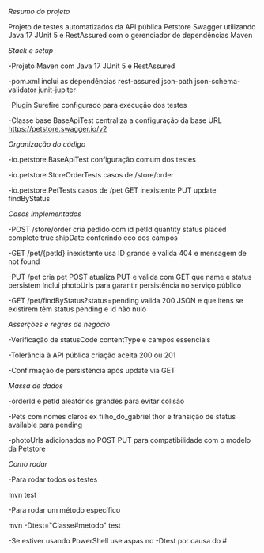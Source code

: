 *Resumo do projeto*

Projeto de testes automatizados da API pública Petstore Swagger utilizando Java 17 JUnit 5 e RestAssured com o gerenciador de dependências Maven

*Stack e setup*

-Projeto Maven com Java 17 JUnit 5 e RestAssured

-pom.xml inclui as dependências rest-assured json-path json-schema-validator junit-jupiter

-Plugin Surefire configurado para execução dos testes

-Classe base BaseApiTest centraliza a configuração da base URL https://petstore.swagger.io/v2

 *Organização do código*
 
-io.petstore.BaseApiTest configuração comum dos testes

-io.petstore.StoreOrderTests casos de /store/order

-io.petstore.PetTests casos de /pet GET inexistente PUT update findByStatus

 *Casos implementados*
 
-POST /store/order cria pedido com id petId quantity status placed complete true shipDate conferindo eco dos campos

-GET /pet/{petId} inexistente usa ID grande e valida 404 e mensagem de not found

-PUT /pet cria pet POST atualiza PUT e valida com GET que name e status persistem Inclui photoUrls para garantir persistência no serviço público

-GET /pet/findByStatus?status=pending valida 200 JSON e que itens se existirem têm status pending e id não nulo

 *Asserções e regras de negócio*
 
-Verificação de statusCode contentType e campos essenciais

-Tolerância à API pública criação aceita 200 ou 201

-Confirmação de persistência após update via GET

 *Massa de dados*
 
-orderId e petId aleatórios grandes para evitar colisão

-Pets com nomes claros ex filho_do_gabriel thor e transição de status available para pending

-photoUrls adicionados no POST PUT para compatibilidade com o modelo da Petstore

 *Como rodar*
 
-Para rodar todos os testes

mvn test

-Para rodar um método específico

mvn -Dtest="Classe#metodo" test

-Se estiver usando PowerShell use aspas no -Dtest por causa do #
